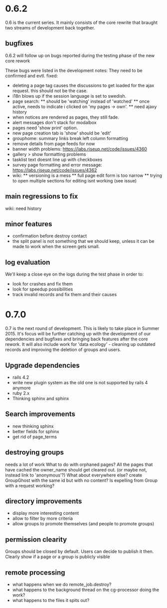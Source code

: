 0.6.2
======

0.6 is the current series. It mainly consists of the core rewrite that braught two streams of development back together.

bugfixes
--------

0.6.2 will follow up on bugs reported during the testing phase of the new core rework

These bugs were listed in the development notes: They need to be confirmed and evtl. fixed:
* deleting a page tag causes the discussions to get loaded for the ajax request.
  this should not be the case.
* i18n blows up if the session language is set to swedish.
* page search:
  ** should be 'watching' instead of 'watched'
  ** once active, needs to indicate i clicked on 'my pages -> own'.
  ** need ajaxy history
* when notices are rendered as pages, they still fade.
* alert messages don't stack for modalbox
* pages need 'show print' option.
* new page creation tab is 'show' should be 'edit'
* grouphome: summary links break left column formatting
* remove details from page feeds for now
* banner width problems: https://labs.riseup.net/code/issues/4360
* gallery > show formatting problems
* tasklist text doesnt line up with checkboxes
* survey page formatting and error message: https://labs.riseup.net/code/issues/4362
* wiki:
  ** versioning is a mess
  ** full page edit form is too narrow
  ** trying to open multiple sections for editing isnt working (see issue)

main regressions to fix
-----------------------

wiki:
  need history


minor features
--------------

* confirmation before destroy contact
* the split panel is not something that we should keep, unless it can
  be made to work when the screen gets small.

log evaluation
--------------

We'll keep a close eye on the logs during the test phase in order to:
* look for crashes and fix them
* look for speedup possibilities
* track invalid records and fix them and their causes


0.7.0
==========

0.7 is the next round of development. This is likely to take place in Summer 2015. It's focus will be further catching up with the development of our dependencies and bugfixes and bringing back features after the core rework. It will also include work for 'data ecology' - cleaning up outdated records and improving the deletion of groups and users.

Upgrade dependencies
-----

* rails 4.2
* write new plugin system as the old one is not supported by rails 4 anymore
* ruby 2.x
* Thinking sphinx and sphinx

Search improvements
-------------------

* new thinking sphinx
* better fields for sphinx
* get rid of page_terms


destroying groups
-----------------

needs a lot of work
What to do with orphaned pages?
All the pages that have cached the owner_name should get cleared out.
    (or maybe not, instead link to 'anonymous'?)
What about everywhere else? create GroupGhost with the same id but with no content?
Is expelling from Group with a request working?

directory improvements
---------------------

* display more interesting content
* allow to filter by more criteria
* allow groups to promote themselves (and people to promote groups)

permission clearity
-------------------

Groups should be closed by default. Users can decide to publish it then.
Clearly show if a page or a group is publicly visible

remote processing
--------------------

* what happens when we do remote_job.destroy?
* what happens to the background thread on the cg-processor doing the work?
* what happens to the files it spits out?

